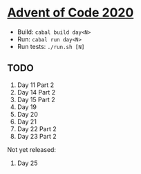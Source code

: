 [Advent of Code 2020](https://adventofcode.com/2020)
====================================================

- Build: `cabal build day<N>`
- Run: `cabal run day<N>`
- Run tests: `./run.sh [N]`

TODO
----

1. Day 11 Part 2
1. Day 14 Part 2
1. Day 15 Part 2
1. Day 19
1. Day 20
1. Day 21
1. Day 22 Part 2
1. Day 23 Part 2

Not yet released:

1. Day 25
